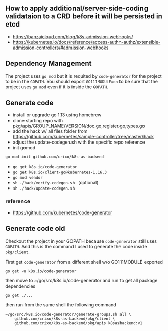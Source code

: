 

## How to apply additional/server-side-coding validataion to a CRD before it will be persisted in etcd

- https://banzaicloud.com/blog/k8s-admission-webhooks/
- https://kubernetes.io/docs/reference/access-authn-authz/extensible-admission-controllers/#admission-webhooks


## Dependency Management
The project uses `go mod` but it is requited by `code-generator` for the project
to be in the `GOPATH`. You should export `GO111MODULE=on` to be sure that the
project uses `go mod` even if it is inside the `GOPATH`.


## Generate code
- install or upgrade go 1.13 using homebrew
- clone starting repo with pkg/apis/GROUP_NAME/VERSION/doc.go,register.go,types.go
- add the hack w/ all files folder from https://github.com/kubernetes/sample-controller/tree/master/hack
- adjust the update-codegen.sh with the specific repo reference
- init gomod
```
go mod init github.com/crixo/k8s-as-backend
```
- ```go get k8s.io/code-generator```
- ```go get k8s.io/client-go@kubernetes-1.16.3```
- ```go mod vendor```
- ```sh ./hack/verify-codegen.sh ``` (optional)
- ```sh ./hack/update-codegen.sh ```

### reference
- https://github.com/kubernetes/code-generator

## Generate code old
Checkout the project in your GOPATH because `code-generator` still uses
`GOPATH`. And this is the command I used to generate the code inside
`pkg/client`.

First get `code-generator` from a different shell w/o GO111MODULE exported
```
go get -u k8s.io/code-generator
```
then move to ~/go/src/k8s.io/code-generator and run to get all package dependencies
```
go get ./...
```

then run from the same shell the following command

```
~/go/src/k8s.io/code-generator/generate-groups.sh all \
    github.com/crixo/k8s-as-backend/pkg/client \
    github.com/crixo/k8s-as-backend/pkg/apis k8sasbackend:v1
```
